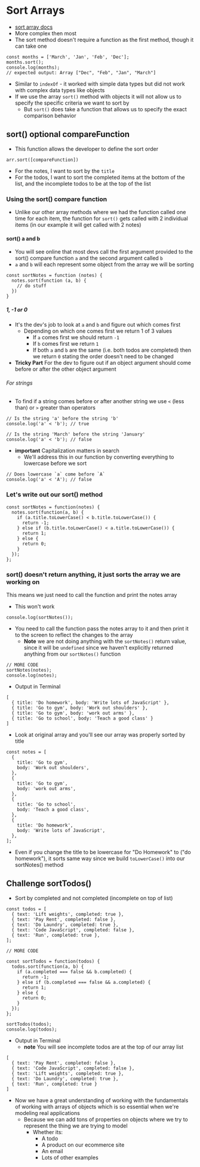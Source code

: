 # Sort Arrays
* [sort array docs](https://developer.mozilla.org/en-US/docs/Web/JavaScript/Reference/Global_Objects/Array/sort)
* More complex then most
* The sort method doesn't require a function as the first method, though it can take one

```
const months = ['March', 'Jan', 'Feb', 'Dec'];
months.sort();
console.log(months);
// expected output: Array ["Dec", "Feb", "Jan", "March"]
```

* Similar to `indexOf` - it worked with simple data types but did not work with complex data types like objects
* If we use the array `sort()` method with objects it will not allow us to specify the specific criteria we want to sort by
  - But `sort()` does take a function that allows us to specify the exact comparison behavior

## sort() optional compareFunction
* This function allows the developer to define the sort order

```
arr.sort([compareFunction])
```

* For the notes, I want to sort by the `title`
* For the todos, I want to sort the completed items at the bottom of the list, and the incomplete todos to be at the top of the list

### Using the sort() compare function
* Unlike our other array methods where we had the function called one time for each item, the function for `sort()` gets called with 2 individual items (in our example it will get called with 2 notes)

#### sort() a and b
* You will see online that most devs call the first argument provided to the sort() compare function `a` and the second argument called `b`
* `a` and `b` will each represent some object from the array we will be sorting

```
const sortNotes = function (notes) {
  notes.sort(function (a, b) {
    // do stuff
  })
}

```

##### 1, -1 or 0
* It's the dev's job to look at `a` and `b` and figure out which comes first
  - Depending on which one comes first we return 1 of 3 values
    + If `a` comes first we should return `-1`
    + If `b` comes first we return `1`
    + If both `a` and `b` are the same (i.e. both todos are completed) then we return `0` stating the order doesn't need to be changed
* **Tricky Part** For the dev to figure out if an object argument should come before or after the other object argument

###### For strings
* To find if a string comes before or after another string we use `<` (less than) or `>` greater than operators

```
// Is the string 'a' before the string 'b'
console.log('a' < 'b'); // true
```

```
// Is the string 'March' before the string 'January'
console.log('a' < 'b'); // false
```

* **important** Capitalization matters in search
  - We'll address this in our function by converting everything to lowercase before we sort

```
// Does lowercase `a` come before `A`
console.log('a' < 'A'); // false
```

### Let's write out our sort() method
```
const sortNotes = function(notes) {
  notes.sort(function(a, b) {
    if (a.title.toLowerCase() < b.title.toLowerCase()) {
      return -1;
    } else if (b.title.toLowerCase() < a.title.toLowerCase()) {
      return 1;
    } else {
      return 0;
    }
  });
};
```

### sort() doesn't return anything, it just sorts the array we are working on
This means we just need to call the function and print the notes array

* This won't work

```
console.log(sortNotes());
```

* You need to call the function pass the notes array to it and then print it to the screen to reflect the changes to the array
  - **Note** we are not doing anything with the `sortNotes()` return value, since it will be `undefined` since we haven't explicitly returned anything from our `sortNotes()` function

```
// MORE CODE
sortNotes(notes);
console.log(notes);
```

* Output in Terminal

```
[
  { title: 'Do homework', body: 'Write lots of JavaScript' },
  { title: 'Go to gym', body: 'Work out shoulders' },
  { title: 'Go to gym', body: 'work out arms' },
  { title: 'Go to school', body: 'Teach a good class' }
]
```

* Look at original array and you'll see our array was properly sorted by title

```
const notes = [
  {
    title: 'Go to gym',
    body: 'Work out shoulders',
  },
  {
    title: 'Go to gym',
    body: 'work out arms',
  },
  {
    title: 'Go to school',
    body: 'Teach a good class',
  },
  {
    title: 'Do homework',
    body: 'Write lots of JavaScript',
  },
];
```

* Even if you change the title to be lowercase for "Do Homework" to ("do homework"), it sorts same way since we build `toLowerCase()` into our sortNotes() method

## Challenge sortTodos()
* Sort by completed and not completed (incomplete on top of list)

```
const todos = [
  { text: 'Lift weights', completed: true },
  { text: 'Pay Rent', completed: false },
  { text: 'Do Laundry', completed: true },
  { text: 'Code JavaScript', completed: false },
  { text: 'Run', completed: true },
];

// MORE CODE

const sortTodos = function(todos) {
  todos.sort(function(a, b) {
    if (a.completed === false && b.completed) {
      return -1;
    } else if (b.completed === false && a.completed) {
      return 1;
    } else {
      return 0;
    }
  });
};

sortTodos(todos);
console.log(todos);
```

* Output in Terminal
  - **note** You will see incomplete todos are at the top of our array list

```
[
  { text: 'Pay Rent', completed: false },
  { text: 'Code JavaScript', completed: false },
  { text: 'Lift weights', completed: true },
  { text: 'Do Laundry', completed: true },
  { text: 'Run', completed: true }
]
```

* Now we have a great understanding of working with the fundamentals of working with arrays of objects which is so essential when we're modeling real applications
    - Because we can add tons of properties on objects where we try to represent the thing we are trying to model
        + Whether its:
            * A todo
            * A product on our ecommerce site 
            * An email
            * Lots of other examples
